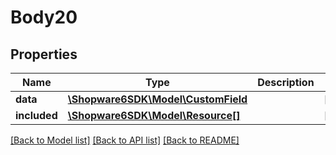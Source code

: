 # Body20

## Properties
Name | Type | Description | Notes
------------ | ------------- | ------------- | -------------
**data** | [**\Shopware6SDK\Model\CustomField**](CustomField.md) |  | [optional] 
**included** | [**\Shopware6SDK\Model\Resource[]**](Resource.md) |  | [optional] 

[[Back to Model list]](../../README.md#documentation-for-models) [[Back to API list]](../../README.md#documentation-for-api-endpoints) [[Back to README]](../../README.md)

